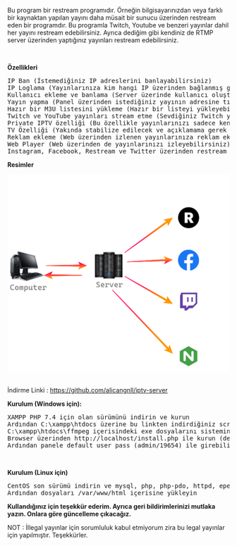 <p>
Bu program bir restream programıdır. Örneğin bilgisayarınızdan veya farklı bir kaynaktan yapılan yayını daha müsait bir sunucu üzerinden restream eden bir programdır.
Bu programla Twitch, Youtube ve benzeri yayınlar dahil her yayını restream edebilirsiniz. Ayrıca dediğim gibi kendiniz de RTMP server üzerinden yaptığınız yayınları restream edebilirsiniz.
</p><br>

<b>Özellikleri</b>
<pre>
IP Ban (İstemediğiniz IP adreslerini banlayabilirsiniz)
IP Loglama (Yayınlarınıza kim hangi IP üzerinden bağlanmış görebilirsiniz)
Kullanıcı ekleme ve banlama (Server üzerinde kullanıcı oluşturabilir, onlara özel playlistler girebilir ve onları yasaklayabilirsiniz)
Yayın yapma (Panel üzerinden istediğiniz yayının adresine tıklayarak restream edebilirsiniz. Yayınlar M3U8 ve TS formatlarında yapılmaktadır)
Hazır bir M3U listesini yükleme (Hazır bir listeyi yükleyebilirsiniz)
Twitch ve YouTube yayınları stream etme (Sevdiğiniz Twitch yayıncılarını ve YouTube canlı yayınlarını stream edebilirsiniz)
Private IPTV özelliği (Bu özellikle yayınlarınızı sadece kendinize özel olarak panel üzerinden izleyebilirsiniz)
TV Özelliği (Yakında stabilize edilecek ve açıklamama gerek yok sanırım )
Reklam ekleme (Web üzerinden izlenen yayınlarınıza reklam ekleyebilirsiniz)
Web Player (Web üzerinden de yayınlarınızı izleyebilirsiniz)
Instagram, Facebook, Restream ve Twitter üzerinden restream etme (Yayınlarınızı bu platformlarda paylaşabilirsiniz)
</pre>

<b>Resimler</b>
<br><center><img src="tanitim/algo.png"></center><br>

İndirme Linki : https://github.com/alicangnll/iptv-server

<b>Kurulum (Windows için):</b>
<pre>
XAMPP PHP 7.4 için olan sürümünü indirin ve kurun
Ardından C:\xampp\htdocs üzerine bu linkten indirdiğiniz scripti kopyalayın
C:\xampp\htdocs\ffmpeg içerisindeki exe dosyalarını sisteminiz 64 bitse 64, 32 bitse 32 yazanı ffmpeg içerisine taşıyın
Browser üzerinden http://localhost/install.php ile kurun (default SQL user/pass : root/(boş))
Ardından panele default user pass (admin/19654) ile girebilirsiniz
</pre><br>

<b>Kurulum (Linux için)</b>
<pre>
CentOS son sürümü indirin ve mysql, php, php-pdo, httpd, epel-release, ffmpeg kurun
Ardından dosyaları /var/www/html içerisine yükleyin
</pre>

<b>Kullandığınız için teşekkür ederim. Ayrıca geri bildirimlerinizi mutlaka yazın. Onlara göre güncelleme çıkacağız.</b>

NOT : İllegal yayınlar için sorumluluk kabul etmiyorum zira bu legal yayınlar için yapılmıştır. Teşekkürler.
